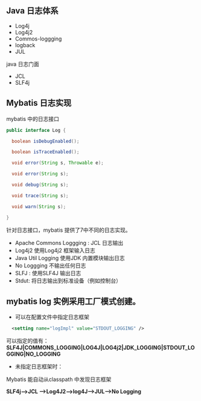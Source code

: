 ## Java 日志体系

* Log4j
* Log4j2
* Commos-loggging
* logback
* JUL

java 日志门面

* JCL
* SLF4j

##  Mybatis 日志实现

mybatis 中的日志接口

```java
public interface Log {

  boolean isDebugEnabled();

  boolean isTraceEnabled();

  void error(String s, Throwable e);

  void error(String s);

  void debug(String s);

  void trace(String s);

  void warn(String s);

}
```

针对日志接口，mybatis 提供了7中不同的日志实现。

* Apache Commons Loggging : JCL 日志输出
* Log4j2 使用Log4j2 框架输入日志
* Java Util Logging 使用JDK 内置模块输出日志
* No Loggging 不输出任何日志
* SLFJ : 使用SLF4J 输出日志
* Stdut: 将日志输出到标准设备（例如控制台）

## mybatis log 实例采用工厂模式创建。

* 可以在配置文件中指定日志框架

```xml
  <setting name="logImpl" value="STDOUT_LOGGING" />
```

可以指定的值有： **SLF4J|COMMONS_LOGGING|LOG4J|LOG4j2|JDK_LOGGING|STDOUT_LOGGING|NO_LOGGING**

* 未指定日志框架时：

Mybatis 能自动从classpath 中发现日志框架

**SLF4j-->JCL -->Log4J2-->log4J-->JUL-->No Logging**

